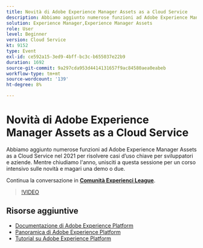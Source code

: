 ```yaml
---
title: Novità di Adobe Experience Manager Assets as a Cloud Service
description: Abbiamo aggiunto numerose funzioni ad Adobe Experience Manager Assets as a Cloud Service nel 2021 per risolvere casi d’uso chiave per sviluppatori e aziende. Mentre chiudiamo l'anno, unisciti a questa sessione per un corso intensivo sulle novità e magari una demo o due.
solution: Experience Manager,Experience Manager Assets
role: User
level: Beginner
version: Cloud Service
kt: 9152
type: Event
exl-id: ce592a15-3ed9-4bff-bc3c-b655037e22b9
duration: 1692
source-git-commit: 9a297cda953d4414131657f9ac84580aea0eabeb
workflow-type: tm+mt
source-wordcount: '139'
ht-degree: 8%

---
```


# Novità di Adobe Experience Manager Assets as a Cloud Service

Abbiamo aggiunto numerose funzioni ad Adobe Experience Manager Assets as a Cloud Service nel 2021 per risolvere casi d’uso chiave per sviluppatori e aziende. Mentre chiudiamo l&#39;anno, unisciti a questa sessione per un corso intensivo sulle novità e magari una demo o due.

Continua la conversazione in **[Comunità Experienci League](https://adobe.ly/2XSAcg)**.

>[!VIDEO](https://video.tv.adobe.com/v/337574/?quality=12&learn=on&hidetitle=true)

## Risorse aggiuntive

- [Documentazione di Adobe Experience Platform](https://experienceleague.adobe.com/docs/experience-platform.html)
- [Panoramica di Adobe Experience Platform](https://experienceleague.adobe.com/docs/experience-platform/landing/home.html?lang=it)
- [Tutorial su Adobe Experience Platform](https://experienceleague.adobe.com/docs/platform-learn/tutorials/overview.html?lang=it)
